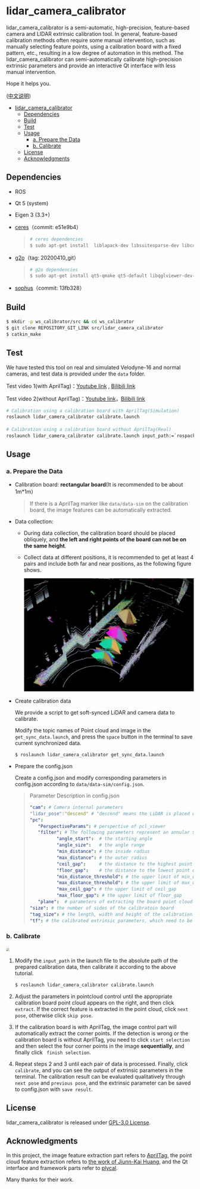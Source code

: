 # lidar_camera_calibrator

lidar_camera_calibrator is a semi-automatic, high-precision, feature-based camera and LIDAR extrinsic calibration tool. In general, feature-based calibration methods often require some manual intervention, such as manually selecting feature points, using a calibration board with a fixed pattern, etc., resulting in a low degree of automation in this method. The lidar_camera_calibrator can semi-automatically calibrate high-precision extrinsic parameters and provide an interactive  Qt interface with less manual intervention.

Hope it helps you.

([中文说明](./README_CN.md))

- [lidar_camera_calibrator](#lidar_camera_calibrator)
  - [Dependencies](#dependencies)
  - [Build](#build)
  - [Test](#test)
  - [Usage](#usage)
    - [a. Prepare the Data](#a-prepare-the-data)
    - [b. Calibrate](#b-calibrate)
  - [License](#license)
  - [Acknowledgments](#acknowledgments)

## Dependencies

- ROS

- Qt 5 (system)

- Eigen 3 (3.3+)

- [ceres](https://github.com/ceres-solver/ceres-solver.git)（commit: e51e9b4）

  > ```bash
  > # ceres dependencies
  > $ sudo apt-get install  liblapack-dev libsuitesparse-dev libcxsparse3 libgflags-dev libgoogle-glog-dev libgtest-dev
  > ```

- [g2o](https://github.com/RainerKuemmerle/g2o.git)（tag: 20200410_git）

  > ```bash
  > # g2o dependencies
  > $ sudo apt-get install qt5-qmake qt5-default libqglviewer-dev-qt5 libsuitesparse-dev libcxsparse3 libcholmod3
  > ```

- [sophus](https://github.com/strasdat/Sophus.git)（commit: 13fb328）

## Build

```bash
$ mkdir -p ws_calibrator/src && cd ws_calibrator
$ git clone REPOSITORY_GIT_LINK src/lidar_camera_calibrator 
$ catkin_make
```

## Test

We have tested this tool on real and simulated Velodyne-16 and normal cameras, and test data is provided under the `data` folder.

Test video 1(with AprilTag)：[Youtube link](https://youtu.be/uew143NcVQw) , [Bilibili link](https://www.bilibili.com/video/BV1ML4y1s7Rm/)

Test video 2(without AprilTag)：[Youtube link](https://youtu.be/0UBl0rEK3ig)，[Bilibili link](https://www.bilibili.com/video/BV1s34y1y7X9/)

```bash
# Calibration using a calibration board with AprilTag(Simulation)
roslaunch lidar_camera_calibrator calibrate.launch 

# Calibration using a calibration board without AprilTag(Real)
roslaunch lidar_camera_calibrator calibrate.launch input_path:=`rospack find lidar_camera_calibrator`/data/data-hitsz 
```

## Usage

### a. Prepare the Data

- Calibration board: **rectangular board**(It is recommended to be about 1m*1m）

  > If there is a AprilTag marker like `data/data-sim` on the calibration board, the image features can be automatically extracted.

- Data collection:

  - During data collection, the calibration board should be placed obliquely, and **the left and right points of the board can not be on the same height**.

  - Collect data at different positions, it is recommended to get at least 4 pairs and include both far and near positions, as the following figure shows.

    <img src="doc/img/demo_data.png" alt="demo_data" style="zoom: 50%;" />

- Create calibration data

  We provide a script to get soft-synced LiDAR and camera data to calibrate.

  Modify the topic names of Point cloud and image in the `get_sync_data.launch`, and press the `space` button in the terminal to save current synchronized data.

  ```bash
  $ roslaunch lidar_camera_calibrator get_sync_data.launch
  ```

- Prepare the config.json

  Create a config.json and modify corresponding parameters in config.json according to `data/data-sim/config.json`.

  >Parameter Description in config.json
  >
  >```yaml
  >"cam": # Camera internal parameters
  >"lidar_pose":"descend" # "descend" means the LiDAR is placed upright relative to the camera and "ascend" means the LiDAR is placed upside-down relative to the camera. 
  >"pc": 
  >    "PerspectiveParams": # perspective of pcl_viewer
  >    "filter": # The following parameters represent an annular sector area, and the points inside the area will be used to extract the board point cloud.
  >           "angle_start":  # the starting angle
  >           "angle_size":   # the angle range
  >           "min_distance": # the inside radius
  >           "max_distance": # the outer radius
  >           "ceil_gap":     # the distance to the highest point of the point cloud
  >           "floor_gap":    # the distance to the lowest point of the point cloud
  >           "min_distance_threshold": # the upper limit of min_distance
  >           "max_distance_threshold": # the upper limit of max_distance
  >           "max_ceil_gap": # the upper limit of ceil_gap
  >           "max_floor_gap": # the upper limit of floor_gap
  >    "plane":  # parameters of extracting the board point cloud 
  >"size": # the number of sides of the calibratoin board
  >"tag_size": # the length, width and height of the calibration board
  >"tf": # the calibrated extrinsic parameters, which need to be saved by 'save result'
  >```

### b. Calibrate

<img src="doc/img/calibrator-sim.gif" style="zoom: 50%;" />

1. Modify the `input_path` in the launch file to the absolute path of the prepared calibration data, then calibrate it according to the above tutorial. 

   ```bash
   $ roslaunch lidar_camera_calibrator calibrate.launch
   ```

2. Adjust the parameters in pointcloud control until the appropriate calibration board point cloud appears on the right, and then click `extract`. If the correct feature is extracted in the point cloud, click `next pose`, otherwise click `skip pose`.

3. If the calibration board is with AprilTag, the image control part will automatically extract the corner points. If the detection is wrong or the calibration board is without AprilTag, you need to click `start selection` and then select the four corner points in the image **sequentially**, and finally click ` finish selection`.

4. Repeat steps 2 and 3 until each pair of data is processed. Finally, click `calibrate`, and you can see the output of extrinsic parameters in the terminal. The calibration result can be evaluated qualitatively through `next pose` and `previous pose`, and the extrinsic parameter can be saved to config.json with `save result`.


## License

lidar_camera_calibrator is released under [GPL-3.0 License](./LICENSE).

## Acknowledgments

In this project, the image feature extraction part refers to [AprilTag](https://github.com/AprilRobotics/apriltag), the point cloud feature extraction refers to [the work of Jiunn-Kai Huang](https://github.com/UMich-BipedLab/extrinsic_lidar_camera_calibration), and the Qt interface and framework parts refer to [plycal](https://github.com/ram-lab/plycal).

Many thanks for their work.

